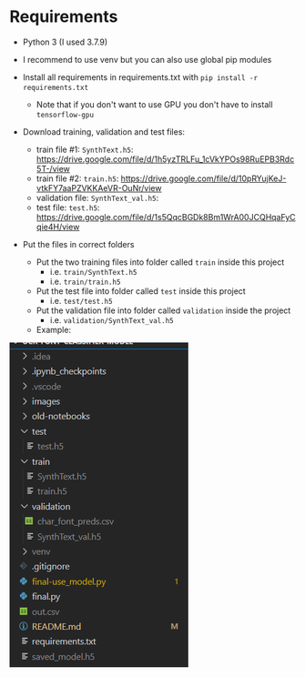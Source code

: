 # Requirements

* Python 3 (I used 3.7.9)
* I recommend to use venv but you can also use global pip modules
* Install all requirements in requirements.txt with `pip install -r requirements.txt`
  * Note that if you don't want to use GPU you don't have to install `tensorflow-gpu`
* Download training, validation and test files:
  * train file #1: `SynthText.h5`: https://drive.google.com/file/d/1h5yzTRLFu_1cVkYPOs98RuEPB3Rdc5T-/view
  * train file #2: `train.h5`: https://drive.google.com/file/d/10pRYujKeJ-vtkFY7aaPZVKKAeVR-OuNr/view
  * validation file: `SynthText_val.h5`: 
  * test file: `test.h5`: https://drive.google.com/file/d/1s5QqcBGDk8Bm1WrA00JCQHqaFyCqie4H/view
  
* Put the files in correct folders
  * Put the two training files into folder called `train` inside this project
    * i.e. `train/SynthText.h5`
    * i.e. `train/train.h5`
  * Put the test file into folder called `test` inside this project
    * i.e. `test/test.h5`
  * Put the validation file into folder called `validation` inside the project
    * i.e. `validation/SynthText_val.h5`
  * Example:

![image info](images/project_structure.png)
